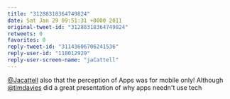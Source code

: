 ```yaml
---
title: "31288318364749824"
date: Sat Jan 29 09:51:31 +0000 2011
original-tweet-id: "31288318364749824"
retweets: 0
favorites: 0
reply-tweet-id: "31143606706241536"
reply-user-id: "118012929"
reply-user-screen-name: "jaCattell"
---
```

<a href="https://twitter.com/Jacattell">@Jacattell</a> also that the perception of Apps was for mobile only! Although <a href="https://twitter.com/timdavies">@timdavies</a> did a great presentation of why apps needn't use tech
